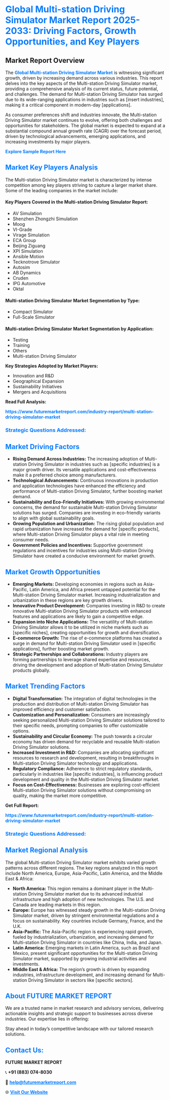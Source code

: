 <h1 style="color: #007BFF;">Global Multi-station Driving Simulator Market Report 2025-2033: Driving Factors, Growth Opportunities, and Key Players</h1>

<section id="overview">
<h2>Market Report Overview</h2>
<p>The <a href="https://www.futuremarketreport.com/industry-report/multi-station-driving-simulator-market" style="color: #007BFF; text-decoration: none;"><strong>Global Multi-station Driving Simulator Market</strong></a> is witnessing significant growth, driven by increasing demand across various industries. This report delves into the key aspects of the Multi-station Driving Simulator market, providing a comprehensive analysis of its current status, future potential, and challenges. The demand for Multi-station Driving Simulator has surged due to its wide-ranging applications in industries such as [insert industries], making it a critical component in modern-day [applications].</p>
<p>As consumer preferences shift and industries innovate, the Multi-station Driving Simulator market continues to evolve, offering both challenges and opportunities for stakeholders. The global market is expected to expand at a substantial compound annual growth rate (CAGR) over the forecast period, driven by technological advancements, emerging applications, and increasing investments by major players.</p>
</section>

<section id="overview">
<p><a href="https://www.futuremarketreport.com/request-sample/reportId=126118" style="color: #007BFF; text-decoration: none;"><strong>Explore Sample Report Here</strong></a></p>
</section>

<section id="key-players">
<h2 style="color: #007BFF;">Market Key Players Analysis</h2>
<p>The Multi-station Driving Simulator market is characterized by intense competition among key players striving to capture a larger market share. Some of the leading companies in the market include:</p>
<h4>Key Players Covered in the Multi-station Driving Simulator Report:</h4>
<ul><li>AV Simulation</li><li>Shenzhen Zhongzhi Simulation</li><li>Moog</li><li>VI-Grade</li><li>Virage Simulation</li><li>ECA Group</li><li>Beijing Ziguang</li><li>XPI Simulation</li><li>Ansible Motion</li><li>Tecknotrove Simulator</li><li>Autosim</li><li>AB Dynamics</li><li>Cruden</li><li>IPG Automotive</li><li>Oktal</li></ul>
<h4>Multi-station Driving Simulator Market Segmentation by Type:</h4>
<ul><li>Compact Simulator</li><li>Full-Scale Simulator</li></ul>

<h4>Multi-station Driving Simulator Market Segmentation by Application:</h4>
<ul><li>Testing</li><li>Training</li><li>Others</li><li>Multi-station Driving Simulator</li></ul>
<p><strong>Key Strategies Adopted by Market Players:</strong></p>
<ul>
<li>Innovation and R&D</li>
<li>Geographical Expansion</li>
<li>Sustainability Initiatives</li>
<li>Mergers and Acquisitions</li>
</ul>
</section>

<section>
<p><strong>Read Full Analysis: </strong></p><a href="https://www.futuremarketreport.com/industry-report/multi-station-driving-simulator-market" style="color: #007BFF; text-decoration: none;"><strong>https://www.futuremarketreport.com/industry-report/multi-station-driving-simulator-market</strong></a>
<h3 style="color: #007BFF;">Strategic Questions Addressed:</h3>
</section>

<section id="driving-factors">
<h2 style="color: #007BFF;">Market Driving Factors</h2>
<ul>
<li><strong>Rising Demand Across Industries:</strong> The increasing adoption of Multi-station Driving Simulator in industries such as [specific industries] is a major growth driver. Its versatile applications and cost-effectiveness make it a preferred choice among manufacturers.</li>
<li><strong>Technological Advancements:</strong> Continuous innovations in production and application technologies have enhanced the efficiency and performance of Multi-station Driving Simulator, further boosting market demand.</li>
<li><strong>Sustainability and Eco-Friendly Initiatives:</strong> With growing environmental concerns, the demand for sustainable Multi-station Driving Simulator solutions has surged. Companies are investing in eco-friendly variants to align with global sustainability goals.</li>
<li><strong>Growing Population and Urbanization:</strong> The rising global population and rapid urbanization have increased the demand for [specific products], where Multi-station Driving Simulator plays a vital role in meeting consumer needs.</li>
<li><strong>Government Policies and Incentives:</strong> Supportive government regulations and incentives for industries using Multi-station Driving Simulator have created a conducive environment for market growth.</li>
</ul>
</section>

<section id="growth-opportunities">
<h2 style="color: #007BFF;">Market Growth Opportunities</h2>
<ul>
<li><strong>Emerging Markets:</strong> Developing economies in regions such as Asia-Pacific, Latin America, and Africa present untapped potential for the Multi-station Driving Simulator market. Increasing industrialization and urbanization in these regions are key growth drivers.</li>
<li><strong>Innovative Product Development:</strong> Companies investing in R&D to create innovative Multi-station Driving Simulator products with enhanced features and applications are likely to gain a competitive edge.</li>
<li><strong>Expansion into Niche Applications:</strong> The versatility of Multi-station Driving Simulator allows it to be utilized in niche markets such as [specific niches], creating opportunities for growth and diversification.</li>
<li><strong>E-commerce Growth:</strong> The rise of e-commerce platforms has created a surge in demand for Multi-station Driving Simulator used in [specific applications], further boosting market growth.</li>
<li><strong>Strategic Partnerships and Collaborations:</strong> Industry players are forming partnerships to leverage shared expertise and resources, driving the development and adoption of Multi-station Driving Simulator products globally.</li>
</ul>
</section>

<section id="trending-factors">
<h2 style="color: #007BFF;">Market Trending Factors</h2>
<ul>
<li><strong>Digital Transformation:</strong> The integration of digital technologies in the production and distribution of Multi-station Driving Simulator has improved efficiency and customer satisfaction.</li>
<li><strong>Customization and Personalization:</strong> Consumers are increasingly seeking personalized Multi-station Driving Simulator solutions tailored to their specific needs, prompting companies to offer customizable options.</li>
<li><strong>Sustainability and Circular Economy:</strong> The push towards a circular economy has driven demand for recyclable and reusable Multi-station Driving Simulator solutions.</li>
<li><strong>Increased Investment in R&D:</strong> Companies are allocating significant resources to research and development, resulting in breakthroughs in Multi-station Driving Simulator technology and applications.</li>
<li><strong>Regulatory Compliance:</strong> Adherence to strict regulatory standards, particularly in industries like [specific industries], is influencing product development and quality in the Multi-station Driving Simulator market.</li>
<li><strong>Focus on Cost-Effectiveness:</strong> Businesses are exploring cost-efficient Multi-station Driving Simulator solutions without compromising on quality, making the market more competitive.</li>
</ul>
</section>

<section>
<p><strong>Get Full Report: </strong></p><a href="https://www.futuremarketreport.com/industry-report/multi-station-driving-simulator-market" style="color: #007BFF; text-decoration: none;"><strong>https://www.futuremarketreport.com/industry-report/multi-station-driving-simulator-market</strong></a>
<h3 style="color: #007BFF;">Strategic Questions Addressed:</h3>
</section>


<section id="regional-analysis">
<h2 style="color: #007BFF;">Market Regional Analysis</h2>
<p>The global Multi-station Driving Simulator market exhibits varied growth patterns across different regions. The key regions analyzed in this report include North America, Europe, Asia-Pacific, Latin America, and the Middle East & Africa:</p>
<ul>
<li><strong>North America:</strong> This region remains a dominant player in the Multi-station Driving Simulator market due to its advanced industrial infrastructure and high adoption of new technologies. The U.S. and Canada are leading markets in this region.</li>
<li><strong>Europe:</strong> Europe has witnessed steady growth in the Multi-station Driving Simulator market, driven by stringent environmental regulations and a focus on sustainability. Key countries include Germany, France, and the U.K.</li>
<li><strong>Asia-Pacific:</strong> The Asia-Pacific region is experiencing rapid growth, fueled by industrialization, urbanization, and increasing demand for Multi-station Driving Simulator in countries like China, India, and Japan.</li>
<li><strong>Latin America:</strong> Emerging markets in Latin America, such as Brazil and Mexico, present significant opportunities for the Multi-station Driving Simulator market, supported by growing industrial activities and investments.</li>
<li><strong>Middle East & Africa:</strong> The region’s growth is driven by expanding industries, infrastructure development, and increasing demand for Multi-station Driving Simulator in sectors like [specific sectors].</li>
</ul>
</section>

<footer>
<h2 style="color: #007BFF;">About FUTURE MARKET REPORT</h2>
<p>We are a trusted name in market research and advisory services, delivering actionable insights and strategic support to businesses across diverse industries. Our expertise lies in offering:</p>

<p>Stay ahead in today’s competitive landscape with our tailored research solutions.</p>

<h2 style="color: #007BFF;">Contact Us:</h2>
<p><strong>FUTURE MARKET REPORT</strong></p>
<p>📞 <strong>+91 (883) 074-8030</strong></p>
<p>📧 <strong><a href="mailto:help@futuremarketreport.com" style="color: #007BFF;">help@futuremarketreport.com</a></strong></p>
<p>🌐 <strong><a href="https://www.futuremarketreport.com/" style="color: #007BFF;">Visit Our Website</a></strong></p>
</footer>